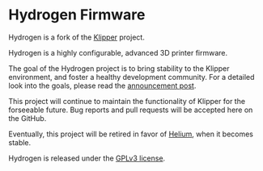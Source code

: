 # Hydrogen Firmware

Hydrogen is a fork of the [Klipper](https://github.com/Klipper3d/klipper) project.

Hydrogen is a highly configurable, advanced 3D printer firmware.

The goal of the Hydrogen project is to bring stability to the Klipper environment,
and foster a healthy development community. For a detailed look into the goals, please read the [announcement post](https://github.com/Chaos-3D/Hydrogen/discussions/1).

This project will continue to maintain the functionality of Klipper for the forseeable future. Bug reports and pull requests will be accepted here on the GitHub.

Eventually, this project will be retired in favor of [Helium](https://github.com/Chaos-3D/Helium), when it becomes stable.

Hydrogen is released under the [GPLv3 license](LICENSE.md).